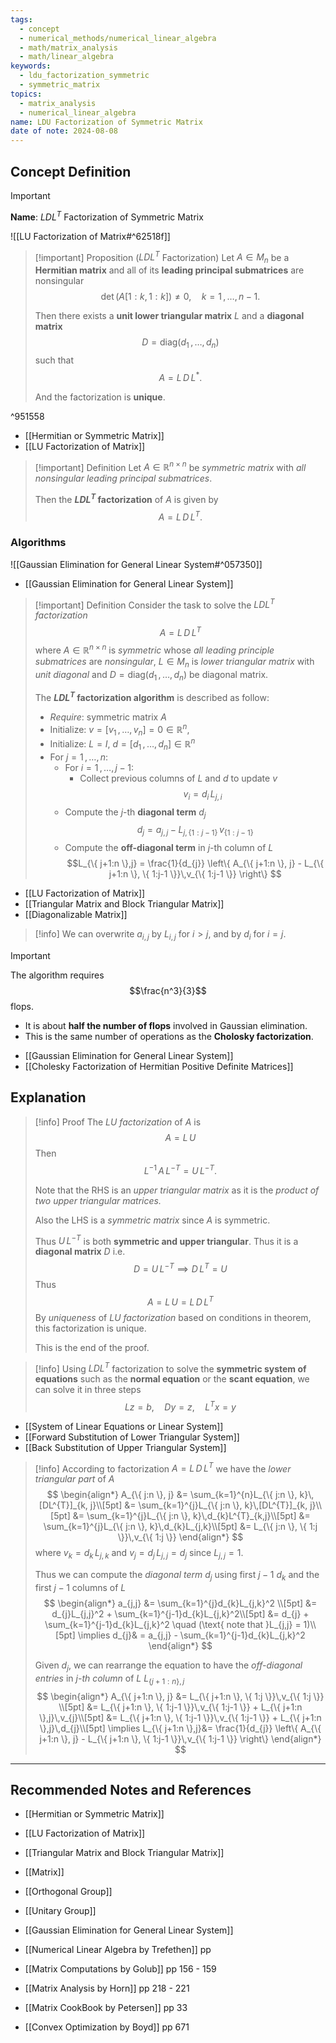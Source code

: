 ```yaml
---
tags:
  - concept
  - numerical_methods/numerical_linear_algebra
  - math/matrix_analysis
  - math/linear_algebra
keywords:
  - ldu_factorization_symmetric
  - symmetric_matrix
topics:
  - matrix_analysis
  - numerical_linear_algebra
name: LDU Factorization of Symmetric Matrix
date of note: 2024-08-08
---
```


## Concept Definition

>[!important]
>**Name**: $LDL^T$ Factorization of Symmetric Matrix

![[LU Factorization of Matrix#^62518f]]

>[!important] Proposition ($LDL^{T}$ Factorization)
>Let $A\in M_{n}$ be a **Hermitian matrix** and all of its **leading principal submatrices** are nonsingular $$\det \left( A[1:k, 1:k] \right) \neq 0, \quad k=1\,{,}\ldots{,}\,n-1.$$
>
>Then there exists a **unit lower triangular matrix** $L$ and a **diagonal matrix** $$D = \text{diag}(d_{1}\,{,}\ldots{,}\,d_{n})$$ such that $$A = L\,D\,L^{*}.$$
>
>And the factorization is **unique**.

^951558

- [[Hermitian or Symmetric Matrix]]
- [[LU Factorization of Matrix]]

>[!important] Definition
>Let $A\in \mathbb{R}^{n\times n}$ be *symmetric matrix* with *all nonsingular leading principal submatrices*.
>
>Then the **$LDL^{T}$ factorization** of $A$ is given by $$A = L\,D\,L^{T}.$$


### Algorithms

![[Gaussian Elimination for General Linear System#^057350]]

- [[Gaussian Elimination for General Linear System]]


>[!important] Definition
>Consider the task to solve the *$LDL^{T}$ factorization* $$A= L\,D\,L^{T}$$ where $A\in \mathbb{R}^{n\times n}$ is *symmetric* whose *all leading principle submatrices* are *nonsingular*, $L\in M_{n}$ is *lower triangular matrix* with *unit diagonal* and $D = \text{diag}(d_{1}\,{,}\ldots{,}\,d_{n})$ be diagonal matrix.
>
>The **$LDL^{T}$ factorization algorithm** is described as follow:
>- *Require*: symmetric matrix $A$
>- Initialize: $v = [v_{1}\,{,}\ldots{,}\,v_{n}]=0\in \mathbb{R}^{n}$,
>- Initialize: $L = I$, $d=[d_{1}\,{,}\ldots{,}\,d_{n}]\in \mathbb{R}^{n}$
>- For $j=1\,{,}\ldots{,}\,n$:
>	- For $i=1\,{,}\ldots{,}\,j-1$:
>		- Collect previous columns of $L$ and $d$ to update $v$ $$v_{i} = d_{i}\,L_{j,i}$$
>	- Compute the $j$-th **diagonal term** $d_{j}$ $$d_{j} = a_{j,j} - L_{j, \{ 1:j-1 \}}\,v_{\{ 1:j-1 \}}$$
>	- Compute the **off-diagonal term** in $j$-th column of $L$ $$L_{\{ j+1:n \},j} = \frac{1}{d_{j}} \left\{   A_{\{ j+1:n \}, j} - L_{\{ j+1:n \}, \{ 1:j-1 \}}\,v_{\{ 1:j-1 \}} \right\} $$

- [[LU Factorization of Matrix]]
- [[Triangular Matrix and Block Triangular Matrix]]
- [[Diagonalizable Matrix]]

>[!info]
>We can overwrite $a_{i,j}$ by $L_{i,j}$ for $i>j$, and by $d_{i}$ for $i=j$.

>[!important] 
>The algorithm requires $$\frac{n^3}{3}$$ flops. 
>- It is about **half the number of flops** involved in Gaussian elimination.
>- This is the same number of operations as the **Cholosky factorization**.

- [[Gaussian Elimination for General Linear System]]
- [[Cholesky Factorization of Hermitian Positive Definite Matrices]]

## Explanation

>[!info] Proof
>The *LU factorization* of $A$ is $$A = L\,U$$ Then $$L^{-1}\,A\,L^{-T} = U\,L^{-T}.$$
>
>Note that the RHS is an *upper triangular matrix* as it is the *product of two upper triangular matrices.*
>
>Also the LHS is a *symmetric matrix* since $A$ is symmetric.
>
>Thus $U\,L^{-T}$ is both **symmetric and upper triangular**. Thus it is a **diagonal matrix** $D$ i.e. $$D = U\,L^{-T} \implies D\,L^{T} = U$$ Thus $$A = L\,U = L\,D\,L^{T}$$ By *uniqueness* of *LU factorization* based on conditions in theorem, this factorization is unique. 
>
>This is the end of the proof.

>[!info]
>Using $LDL^{T}$ factorization to solve the **symmetric system of equations** such as the **normal equation** or the **scant equation**, we can solve it in three steps
>$$
>Lz = b, \quad Dy = z, \quad L^{T}x = y
>$$

- [[System of Linear Equations or Linear System]]
- [[Forward Substitution of Lower Triangular System]]
- [[Back Substitution of Upper Triangular System]]

>[!info]
>According to factorization $A = L\,D\,L^{T}$ we have the *lower triangular part* of $A$
>$$
>\begin{align*}
>A_{\{ j:n \}, j} &= \sum_{k=1}^{n}L_{\{ j:n \}, k}\,[DL^{T}]_{k, j}\\[5pt]
>&= \sum_{k=1}^{j}L_{\{ j:n \}, k}\,[DL^{T}]_{k, j}\\[5pt]
>&= \sum_{k=1}^{j}L_{\{ j:n \}, k}\,d_{k}L^{T}_{k,j}\\[5pt]
>&= \sum_{k=1}^{j}L_{\{ j:n \}, k}\,d_{k}L_{j,k}\\[5pt]
>&= L_{\{ j:n \}, \{ 1:j \}}\,v_{\{ 1:j \}} 
>\end{align*}
>$$
>where $v_{k} = d_{k}\,L_{j,k}$ and $v_{j}= d_{j}\,L_{j,j} = d_{j}$ since $L_{j,j}=1$.
>
>Thus we can compute the *diagonal term* $d_{j}$ using first $j-1$ $d_{k}$ and the first $j-1$ columns of $L$
>$$
>\begin{align*}
> a_{j,j} &= \sum_{k=1}^{j}d_{k}L_{j,k}^2 \\[5pt] 
> &= d_{j}L_{j,j}^2 + \sum_{k=1}^{j-1}d_{k}L_{j,k}^2\\[5pt] 
> &= d_{j}  + \sum_{k=1}^{j-1}d_{k}L_{j,k}^2 \quad (\text{ note that }L_{j,j} = 1)\\[5pt]
> \implies d_{j}& = a_{j,j} - \sum_{k=1}^{j-1}d_{k}L_{j,k}^2 
>\end{align*}
>$$
>
>Given $d_{j}$, we can rearrange the equation to have the *off-diagonal entries* in *$j$-th column* of $L$ $L_{\{ j+1:n \},j}$ 
>$$
>\begin{align*}
> A_{\{ j+1:n \}, j} &= L_{\{ j+1:n \}, \{ 1:j \}}\,v_{\{ 1:j \}} \\[5pt]
> &=  L_{\{ j+1:n \}, \{ 1:j-1 \}}\,v_{\{ 1:j-1 \}} + L_{\{ j+1:n \},j}\,v_{j}\\[5pt]
> &=  L_{\{ j+1:n \}, \{ 1:j-1 \}}\,v_{\{ 1:j-1 \}} + L_{\{ j+1:n \},j}\,d_{j}\\[5pt]
> \implies L_{\{ j+1:n \},j}&= \frac{1}{d_{j}} \left\{   A_{\{ j+1:n \}, j} - L_{\{ j+1:n \}, \{ 1:j-1 \}}\,v_{\{ 1:j-1 \}} \right\} 
>\end{align*}
>$$




-----------
##  Recommended Notes and References


- [[Hermitian or Symmetric Matrix]]
- [[LU Factorization of Matrix]]
- [[Triangular Matrix and Block Triangular Matrix]]
- [[Matrix]]
- [[Orthogonal Group]]
- [[Unitary Group]]
- [[Gaussian Elimination for General Linear System]]


- [[Numerical Linear Algebra by Trefethen]] pp 
- [[Matrix Computations by Golub]] pp 156 - 159
- [[Matrix Analysis by Horn]] pp 218 - 221
- [[Matrix CookBook by Petersen]] pp 33
- [[Convex Optimization by Boyd]] pp 671
